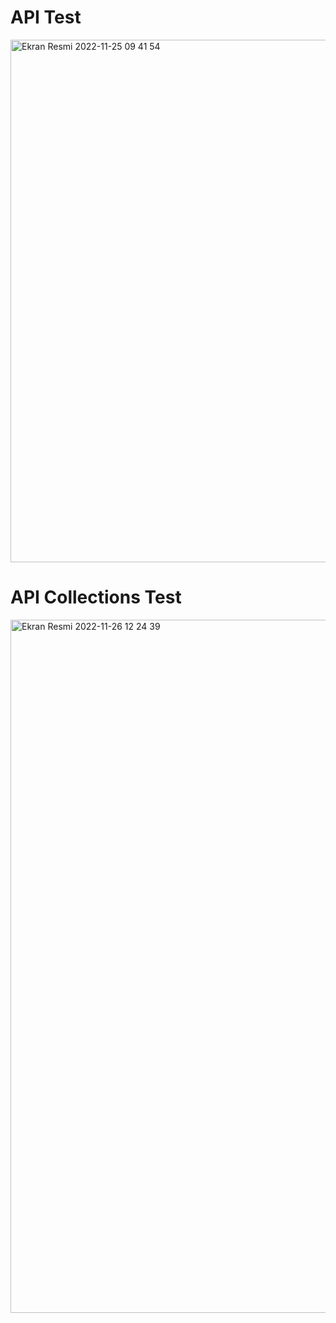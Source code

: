 # API Test
<img width="836" alt="Ekran Resmi 2022-11-25 09 41 54" src="https://user-images.githubusercontent.com/87374127/203920862-104314ba-a592-4923-b745-9e96aa8032e6.png">

# API Collections Test

<img width="1109" alt="Ekran Resmi 2022-11-26 12 24 39" src="https://user-images.githubusercontent.com/87374127/204082098-d887031b-d797-47cc-ba6e-7ee92089a836.png">

